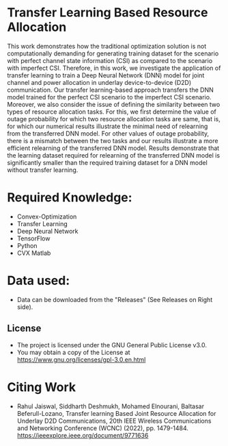 # **Transfer Learning Based Resource Allocation**
This work demonstrates how the traditional optimization solution is not computationally demanding for generating training dataset for the scenario with perfect channel state information (CSI) as compared to the scenario with imperfect CSI. Therefore, in this work, we investigate the application of transfer learning to train a Deep Neural Network (DNN) model for joint channel and power allocation in underlay device-to-device (D2D) communication. Our transfer learning-based approach transfers the
DNN model trained for the perfect CSI scenario to the imperfect CSI scenario. Moreover, we also consider the issue of defining the similarity between two types of resource allocation tasks. For this, we first determine the value of outage probability for which two resource allocation tasks are same, that is, for which our numerical results illustrate the minimal need of relearning from the transferred DNN model. For other values of outage probability, there is a mismatch between the two tasks and our results illustrate a more efficient relearning of the transferred DNN model. Results demonstrate that the learning dataset required for relearning of the
transferred DNN model is significantly smaller than the required training dataset for a DNN model without transfer learning.

# **Required Knowledge:**
* Convex-Optimization
* Transfer Learning
* Deep Neural Network
* TensorFlow
* Python
* CVX Matlab

# **Data used:**
* Data can be downloaded from the "Releases" (See Releases on Right side). 

## **License**
* The project is licensed under the GNU General Public License v3.0.
* You may obtain a copy of the License at https://www.gnu.org/licenses/gpl-3.0.en.html

# **Citing Work**
* Rahul Jaiswal, Siddharth Deshmukh, Mohamed Elnourani, Baltasar Beferull-Lozano, Transfer learning Based Joint Resource Allocation for Underlay D2D Communications,
20th IEEE Wireless Communications and Networking Conference (WCNC) (2022), pp. 1479-1484. https://ieeexplore.ieee.org/document/9771636
